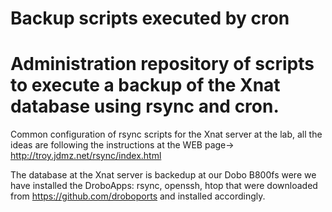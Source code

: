 # Backup scripts executed by cron
# Administration repository of scripts to execute a backup of the Xnat database using rsync and cron.

Common configuration of rsync scripts for the Xnat server at the lab, all the ideas are following the instructions at the WEB page-> http://troy.jdmz.net/rsync/index.html

The database at the Xnat server is backedup at our Dobo B800fs were we have installed the DroboApps: rsync, openssh, htop that were downloaded from https://github.com/droboports and installed accordingly.
